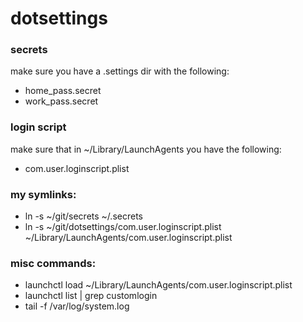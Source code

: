 # dotsettings

### secrets
make sure you have a .settings dir with the following:
 * home_pass.secret
 * work_pass.secret

### login script
make sure that in ~/Library/LaunchAgents you have the following:
 * com.user.loginscript.plist

### my symlinks:
 * ln -s ~/git/secrets ~/.secrets
 * ln -s ~/git/dotsettings/com.user.loginscript.plist ~/Library/LaunchAgents/com.user.loginscript.plist

### misc commands:
 * launchctl load ~/Library/LaunchAgents/com.user.loginscript.plist
 * launchctl list | grep customlogin
 * tail -f /var/log/system.log
